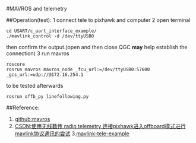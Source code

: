 #MAVROS and telemetry

##Operation(test):
1  connect tele to pixhawk and computer
2  open terminal

    cd USART/c_uart_interface_example/
    ./mavlink_control -d /dev/ttyUSB0
then confirm the output.(open and then close QGC **may** help establish the connection)
3 run mavros

    roscore
    rosrun mavros mavros_node _fcu_url:=/dev/ttyUSB0:57600 _gcs_url:=udp://@172.16.254.1
   
 to be tested afterwards
 
    rosrun offb_py linefollowing.py
    
##Reference:
 1. [github:mavros](https://github.com/mavlink/mavros/blob/master/mavros/README.md)
 2. [CSDN:使用无线数传 radio telemetry 连接pixhawk进入offboard模式进行mavlink协议通讯的尝试](https://blog.csdn.net/qq_31310793/article/details/78472676)
3.[mavlink-tele-example](https://github.com/mavlink/c_uart_interface_example)

 
